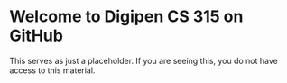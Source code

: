 # Welcome to Digipen CS 315 on GitHub

This serves as just a placeholder.  If you are seeing this, you do not have access to this material.
